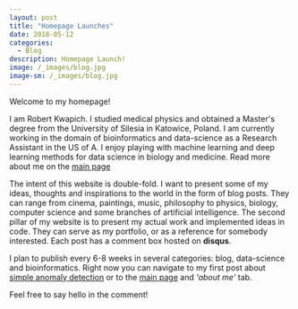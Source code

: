 ```yaml
---
layout: post
title: "Homepage Launches"
date: 2018-05-12
categories:
  - Blog
description: Homepage Launch!
image: /_images/blog.jpg
image-sm: /_images/blog.jpg
---
```

Welcome to my homepage!

I am Robert Kwapich. I studied medical physics and obtained a Master's degree from the University of Silesia in Katowice, Poland. I am currently working in the domain of bioinformatics and data-science as a Research Assistant in the US of A. I enjoy playing with machine learning and deep learning methods for data science in biology and medicine. Read more about me on the [main page](/)

The intent of this website is double-fold. I want to present some of my ideas, thoughts and inspirations to the world in the form of blog posts. They can range from cinema, paintings, music, philosophy to physics, biology, computer science and some branches of artificial intelligence. The second pillar of my website is to present my actual work and implemented ideas in code. They can serve as my portfolio, or as a reference for somebody interested. Each post has a comment box hosted on **disqus**. 

I plan to publish every 6-8 weeks in several categories: blog, data-science and bioinformatics. Right now you can navigate to my first post about [simple anomaly detection](_posts/2018-05-11-anomaly-detection) or to the [main page](/) and *'about me'* tab.

Feel free to say hello in the comment!